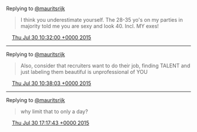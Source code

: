 Replying to [@mauritsrijk](https://twitter.com/mauritsrijk/status/626351224405794817)

> I think you underestimate yourself\. The 28\-35 yo's on my parties in majority told me you are sexy and look 40\. Incl\. MY exes\!

<img src="../../media/tweet.ico" width="12" /> [Thu Jul 30 10:32:00 +0000 2015](https://twitter.com/DromerDenker/status/626701772636221440)

----

Replying to [@mauritsrijk](https://twitter.com/mauritsrijk/status/626351224405794817)

> Also, consider that recruiters want to do their job, finding TALENT and just labeling them beautiful is unprofessional of YOU

<img src="../../media/tweet.ico" width="12" /> [Thu Jul 30 10:38:03 +0000 2015](https://twitter.com/DromerDenker/status/626703292303831040)

----

Replying to [@mauritsrijk](https://twitter.com/mauritsrijk/status/626745817706196992)

> why limit that to only a day?

<img src="../../media/tweet.ico" width="12" /> [Thu Jul 30 17:17:43 +0000 2015](https://twitter.com/DromerDenker/status/626803872766558208)